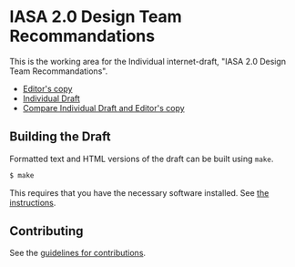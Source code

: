 # IASA 2.0 Design Team Recommandations

This is the working area for the Individual internet-draft, "IASA 2.0 Design Team Recommandations".

* [Editor's copy](https://ekr.github.io/iasa-20/)
* [Individual Draft](https://tools.ietf.org/html/draft-dt-iasa-2-0)
* [Compare Individual Draft and Editor's copy](https://tools.ietf.org/rfcdiff?url1=https://tools.ietf.org/id/draft-dt-iasa-2-0.txt&url2=https://ekr.github.io/iasa-20/draft-dt-iasa-2-0.txt)


## Building the Draft

Formatted text and HTML versions of the draft can be built using `make`.

```sh
$ make
```

This requires that you have the necessary software installed.  See
[the instructions](https://github.com/martinthomson/i-d-template/blob/master/doc/SETUP.md).


## Contributing

See the
[guidelines for contributions](https://github.com/ekr/iasa-20/blob/master/CONTRIBUTING.md).
